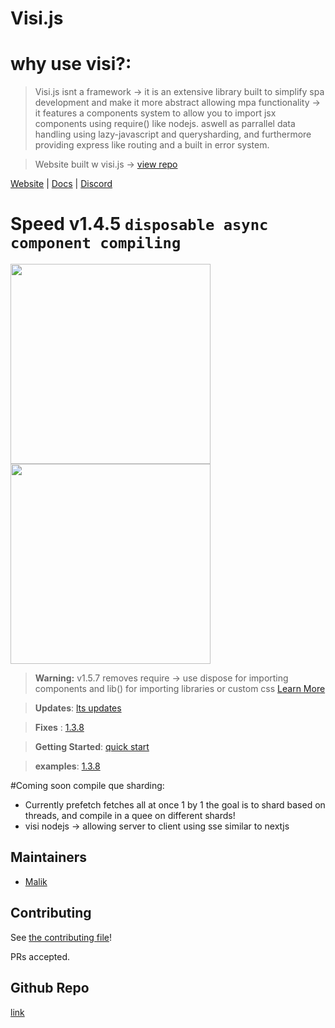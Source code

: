 #  Visi.js


#  why use visi?:

> Visi.js isnt a framework -> it is an extensive library built to simplify spa development and make it more abstract allowing mpa functionality -> it features a components system to allow you to import jsx components using require() like nodejs. aswell as parrallel data handling using lazy-javascript and querysharding, and furthermore providing express like routing and a built in error system.

  
 

> Website built w visi.js -> [view repo](https://github.com/Postr-Inc/visi.js/tree/website)

[Website](https://postr-inc.github.io/visi.js/#/) | [Docs](https://postr-inc.gitbook.io/visi.js-docs/)
| [Discord](https://discord.gg/RGYQKENTRk)
  

# Speed v1.4.5 `disposable async component compiling`
<img width="320" src="https://user-images.githubusercontent.com/65188863/236870311-f7c72afd-efec-44dc-b850-82e71ea71245.png"/>
<img width="320" src="https://user-images.githubusercontent.com/65188863/236870443-ae697dbd-85f3-4c40-a167-1dcadebbd150.png"/>


> **Warning:** v1.5.7 removes require -> use dispose for importing components and lib() for importing libraries or custom css [Learn More](https://postr-inc.gitbook.io/visi.js-docs/v1.3.8/updates/5-8-23-dispose-replaces-require)

> **Updates**: [lts updates](https://postr-inc.gitbook.io/visi.js-docs/v1.3.8/updates)

> **Fixes** : [1.3.8](https://postr-inc.gitbook.io/visi.js-docs/v1.3.8/fixes)

> **Getting Started**:  [quick start](https://postr-inc.gitbook.io/visi.js-docs/quick-start)
 
 
> **examples**: [1.3.8](https://postr-inc.gitbook.io/visi.js-docs/examples)

#Coming soon
compile que sharding:
 - Currently prefetch fetches all at once 1 by 1 the goal is to shard based on threads, and compile in  a quee on different shards!
 - visi nodejs -> allowing server to client using sse  similar to nextjs
 
##  Maintainers

- [Malik](https://github.com/MalikWhitten67)

##  Contributing

See [the contributing file](contributing.md)!

  

PRs accepted.

  

##  Github Repo

  

[link](https://github.com/Postr-Inc/visi.js)
